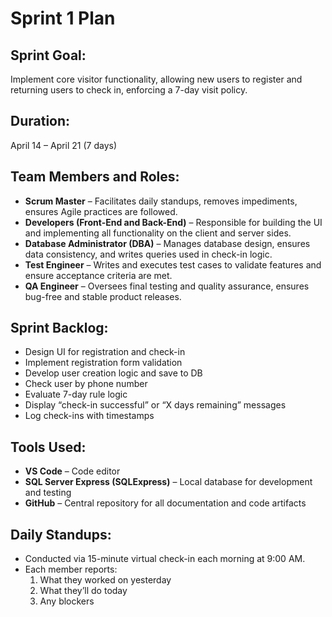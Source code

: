 # Sprint 1 Plan

## Sprint Goal:
Implement core visitor functionality, allowing new users to register and returning users to check in, enforcing a 7-day visit policy.

## Duration:
April 14 – April 21 (7 days)

## Team Members and Roles:

- **Scrum Master** – Facilitates daily standups, removes impediments, ensures Agile practices are followed.
- **Developers (Front-End and Back-End)** – Responsible for building the UI and implementing all functionality on the client and server sides.
- **Database Administrator (DBA)** – Manages database design, ensures data consistency, and writes queries used in check-in logic.
- **Test Engineer** – Writes and executes test cases to validate features and ensure acceptance criteria are met.
- **QA Engineer** – Oversees final testing and quality assurance, ensures bug-free and stable product releases.

## Sprint Backlog:
- Design UI for registration and check-in
- Implement registration form validation
- Develop user creation logic and save to DB
- Check user by phone number
- Evaluate 7-day rule logic
- Display “check-in successful” or “X days remaining” messages
- Log check-ins with timestamps

## Tools Used:
- **VS Code** – Code editor
- **SQL Server Express (SQLExpress)** – Local database for development and testing
- **GitHub** – Central repository for all documentation and code artifacts

## Daily Standups:
- Conducted via 15-minute virtual check-in each morning at 9:00 AM.
- Each member reports:
  1. What they worked on yesterday
  2. What they’ll do today
  3. Any blockers

